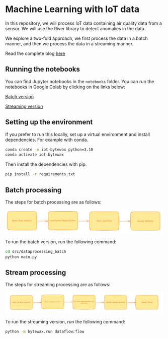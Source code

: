# Machine Learning with IoT data

In this repository, we will process IoT data containing air quality data from a sensor. We will use the River library to detect anomalies in the data.

We explore a two-fold approach, we first process the data in a batch manner, and then we process the data in a streaming manner.

Read the complete blog [here](https://bytewax.io/blog/batch-or-streaming-processing-for-iot-data)

## Running the notebooks

You can find Jupyter notebooks in the `notebooks` folder. You can run the notebooks in Google Colab by clicking on the links below:

[Batch version](https://colab.research.google.com/drive/1QzIxn5rbIfNE99Ykm9ApxfyF2ytjQxSL?usp=sharing)

[Streaming version](https://colab.research.google.com/drive/1775nLdTtEQQwZRw6PyB_lIh4hnhBhDh6?usp=sharing)

## Setting up the environment

If you prefer to run this locally, set up a virtual environment and install dependencies. For example with conda.

```bash
conda create -n iot-bytewax python=3.10
conda activate iot-bytewax
```

Then install the dependencies with pip.

```bash
pip install -r requirements.txt
```

## Batch processing

The steps for batch processing are as follows:

![](./img/batch-process.png)

To run the batch version, run the following command:

```bash
cd src/dataprocessing_batch
python main.py
```

## Stream processing

The steps for streaming processing are as follows:

![](./img/streaming-process.png)

To run the streaming version, run the following command:

```bash
python -m bytewax.run dataflow:flow
```


